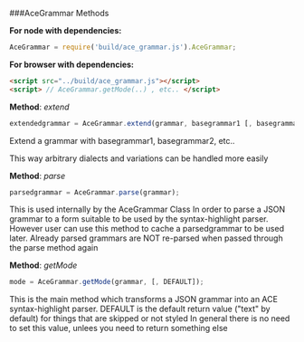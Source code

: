 

###AceGrammar Methods

__For node with dependencies:__

```javascript
AceGrammar = require('build/ace_grammar.js').AceGrammar;
```

__For browser with dependencies:__

```html
<script src="../build/ace_grammar.js"></script>
<script> // AceGrammar.getMode(..) , etc.. </script>
```

    


__Method__: *extend*

```javascript
extendedgrammar = AceGrammar.extend(grammar, basegrammar1 [, basegrammar2, ..]);
```

Extend a grammar with basegrammar1, basegrammar2, etc..

This way arbitrary dialects and variations can be handled more easily
        


__Method__: *parse*

```javascript
parsedgrammar = AceGrammar.parse(grammar);
```

This is used internally by the AceGrammar Class
In order to parse a JSON grammar to a form suitable to be used by the syntax-highlight parser.
However user can use this method to cache a parsedgrammar to be used later.
Already parsed grammars are NOT re-parsed when passed through the parse method again
        


__Method__: *getMode*

```javascript
mode = AceGrammar.getMode(grammar, [, DEFAULT]);
```

This is the main method which transforms a JSON grammar into an ACE syntax-highlight parser.
DEFAULT is the default return value ("text" by default) for things that are skipped or not styled
In general there is no need to set this value, unlees you need to return something else
        